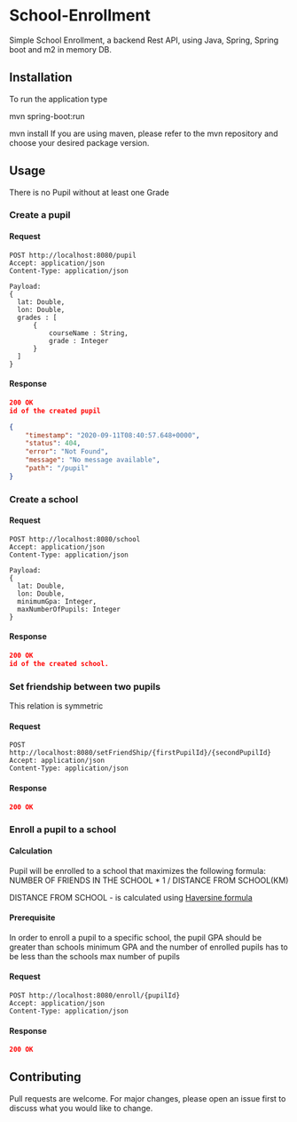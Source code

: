 # School-Enrollment

Simple School Enrollment, a backend Rest API, using Java, Spring, Spring boot and m2 in memory DB.

## Installation

To run the application type

mvn spring-boot:run


mvn install
If you are using maven, please refer to the mvn repository and choose your desired package version.

## Usage
There is no Pupil without at least one Grade

### Create a pupil
#### Request


```
POST http://localhost:8080/pupil
Accept: application/json
Content-Type: application/json

Payload:
{
  lat: Double,
  lon: Double,
  grades : [
      {
          courseName : String,
          grade : Integer
      }
  ]
}
```



#### Response

```json
200 OK
id of the created pupil
```

```json
{
    "timestamp": "2020-09-11T08:40:57.648+0000",
    "status": 404,
    "error": "Not Found",
    "message": "No message available",
    "path": "/pupil"
}
```


### Create a school
#### Request


```
POST http://localhost:8080/school
Accept: application/json
Content-Type: application/json

Payload:
{
  lat: Double,
  lon: Double,
  minimumGpa: Integer,
  maxNumberOfPupils: Integer
}
```

#### Response

```json
200 OK
id of the created school.
```



### Set friendship between two pupils

This relation is symmetric

#### Request

```
POST http://localhost:8080/setFriendShip/{firstPupilId}/{secondPupilId}
Accept: application/json
Content-Type: application/json
```

#### Response

```json
200 OK

```

### Enroll a pupil to a school

#### Calculation
Pupil will be enrolled to a school that maximizes the following formula:  
NUMBER OF FRIENDS IN THE SCHOOL * 1 / DISTANCE FROM SCHOOL(KM)

DISTANCE FROM SCHOOL - is calculated using [Haversine formula](https://en.wikipedia.org/wiki/Haversine_formula)

#### Prerequisite
In order to enroll a pupil to a specific school, the pupil GPA should be greater than schools
minimum GPA and the number of enrolled pupils has to be less than the schools max number of pupils

#### Request

```
POST http://localhost:8080/enroll/{pupilId}
Accept: application/json
Content-Type: application/json
```

#### Response

```json
200 OK
```

## Contributing
Pull requests are welcome. For major changes, please open an issue first to discuss what you would like to change.
